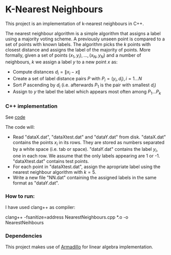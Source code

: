 # K-Nearest Neighbours

This project is an implementation of k-nearest neighbours in C++.

The nearest neighbour algorithm is a simple algorithm that assigns a label using a majority voting scheme. A previously unseen point is compared to a set of points with known labels. The algorithm picks the $k$ points with closest distance and assigns the label of the majority of points. More formally, given a set of points ${(x_1, y_i), \dots, (x_N, y_N)}$ and a number of neighbours, $k$ we assign a label $y$ to a new point $x$ as:

* Compute distances $d_i = \lVert x_i - x \rVert$
* Create a set of label distance pairs $P$ with $P_i = (y_i, d_i), i = 1 \dots N$
* Sort $P$ ascending by $d_i$ (i.e. afterwards $P_1$ is the pair with smallest $d_i$)
* Assign to $y$ the label the label which appears most often among $P_1 \dots P_k$

### C++ implementation

See [code](NearestNeighbours.cpp)

The code will:

* Read "dataX.dat", "dataXtest.dat" and "dataY.dat" from disk. "dataX.dat" contains the points $x_i$ in its rows. They are stored as numbers separated by a white space (i.e. tab or space). "dataY.dat" contains the label $y_i$, one in each row. We assume that the only labels appearing are 1 or -1. "dataXtest.dat" contains test points. 
* For each point in "dataXtest.dat", assign the apropriate label using the nearest neighbour algorithm with $k = 5$. 
* Write a new file "NN.dat" containing the assigned labels in the same format as "dataY.dat".



### How to run:

I have used clang++ as compiler:

  clang++ -fsanitize=address NearestNeighbours.cpp *.o -o NearestNeihbours

### Dependencies

This project makes use of [Armadillo](https://arma.sourceforge.net/) for linear algebra implementation.


